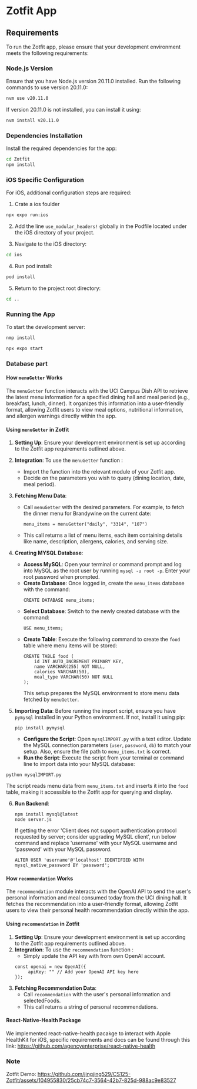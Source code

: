 # Zotfit App

## Requirements

To run the Zotfit app, please ensure that your development environment meets the following requirements:

### Node.js Version

Ensure that you have Node.js version 20.11.0 installed. Run the following commands to use version 20.11.0:

```bash
nvm use v20.11.0
```

If version 20.11.0 is not installed, you can install it using:

```bash
nvm install v20.11.0
```

### Dependencies Installation

Install the required dependencies for the app:

```bash
cd Zotfit
npm install
```

### iOS Specific Configuration

For iOS, additional configuration steps are required:

1. Crate a ios foulder

```bash
npx expo run:ios
```

2. Add the line `use_modular_headers!` globally in the Podfile located under the iOS directory of your project.

3. Navigate to the iOS directory:

```bash
cd ios
```

4. Run pod install:

```bash
pod install
```

5. Return to the project root directory:

```bash
cd ..
```

### Running the App

To start the development server:

```bash
nmp install
```

```bash
npx expo start
```

### Database part

#### How `menuGetter` Works

The `menuGetter` function interacts with the UCI Campus Dish API to retrieve the latest menu information for a specified dining hall and meal period (e.g., breakfast, lunch, dinner). It organizes this information into a user-friendly format, allowing Zotfit users to view meal options, nutritional information, and allergen warnings directly within the app.

#### Using `menuGetter` in Zotfit

1. **Setting Up**: Ensure your development environment is set up according to the Zotfit app requirements outlined above.
2. **Integration**: To use the `menuGetter` function :
   - Import the function into the relevant module of your Zotfit app.
   - Decide on the parameters you wish to query (dining location, date, meal period).
3. **Fetching Menu Data**:
   - Call `menuGetter` with the desired parameters. For example, to fetch the dinner menu for Brandywine on the current date:
     ```
     menu_items = menuGetter("daily", "3314", "107")
     ```
   - This call returns a list of menu items, each item containing details like name, description, allergens, calories, and serving size.
4. **Creating MYSQL Database**:

   - **Access MySQL**: Open your terminal or command prompt and log into MySQL as the root user by running `mysql -u root -p`. Enter your root password when prompted.
   - **Create Database**: Once logged in, create the `menu_items` database with the command:
     ```
     CREATE DATABASE menu_items;
     ```
   - **Select Database**: Switch to the newly created database with the command:
     ```
     USE menu_items;
     ```
   - **Create Table**: Execute the following command to create the `food` table where menu items will be stored:
     ```
     CREATE TABLE food (
         id INT AUTO_INCREMENT PRIMARY KEY,
         name VARCHAR(255) NOT NULL,
         calories VARCHAR(50),
         meal_type VARCHAR(50) NOT NULL
     );
     ```
     This setup prepares the MySQL environment to store menu data fetched by `menuGetter`.

5. **Importing Data**:
   Before running the import script, ensure you have `pymysql` installed in your Python environment. If not, install it using pip:
   ```
   pip install pymysql
   ```
   - **Configure the Script**: Open `mysqlIMPORT.py` with a text editor. Update the MySQL connection parameters (`user`, `password`, `db`) to match your setup. Also, ensure the file path to `menu_items.txt` is correct.
   - **Run the Script**: Execute the script from your terminal or command line to import data into your MySQL database:

```
python mysqlIMPORT.py
```

The script reads menu data from `menu_items.txt` and inserts it into the `food` table, making it accessible to the Zotfit app for querying and display.

6. **Run Backend**:
   ```
   npm install mysql@latest
   node server.js
   ```
   If getting the error 'Client does not support authentication protocol requested by server; consider upgrading MySQL client', run below command and replace 'username' with your MySQL username and 'password' with your MySQL password.
   ```
   ALTER USER 'username'@'localhost' IDENTIFIED WITH mysql_native_password BY 'password';
   ```

#### How `recommendation` Works

The `recommendation` module interacts with the OpenAI API to send the user's personal information and meal consumed today from the UCI dining hall. It fetches the recommendation into a user-friendly format, allowing Zotfit users to view their personal health recommendation directly within the app.

#### Using `recommendation` in Zotfit

1. **Setting Up**: Ensure your development environment is set up according to the Zotfit app requirements outlined above.
2. **Integration**: To use the `recommendation` function :
   - Simply update the API key with from own OpenAI account.
   ```
   const openai = new OpenAI({
        apiKey: "" // Add your OpenAI API key here
   });
   ```
3. **Fetching Recommendation Data**:
   - Call `recommendation` with the user's personal information and selectedFoods.
   - This call returns a string of personal recommendations.


#### React-Native-Health Package
We implemented react-native-health pacakge to interact with Apple HealthKit for iOS, specific requirements and docs can be found through this link: https://github.com/agencyenterprise/react-native-health

### Note
Zotfit Demo:
https://github.com/jingjing529/CS125-Zotfit/assets/104955830/25cb74c7-3564-42b7-825d-988ac9e83527
